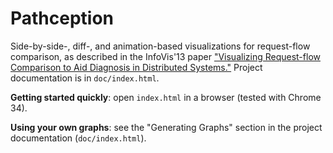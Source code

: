 Pathception
===========

Side-by-side-, diff-, and animation-based visualizations for request-flow comparison, as described in the InfoVis'13 paper <a href="http://www.pdl.cmu.edu/PDL-FTP/ProblemDiagnosis/pathception_infovis_2013_abs.shtml">"Visualizing Request-flow Comparison to Aid Diagnosis in Distributed Systems."</a> Project documentation is in `doc/index.html`.

**Getting started quickly**: open `index.html` in a browser (tested with Chrome 34). 

**Using your own graphs**: see the "Generating Graphs" section in the project documentation (`doc/index.html`).
